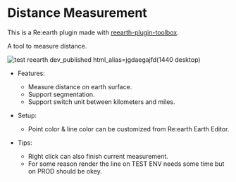 # Distance Measurement

This is a Re:earth plugin made with [reearth-plugin-toolbox](https://github.com/airslice/reearth-plugin-toolbox).

A tool to measure distance.

![test reearth dev_published html_alias=jgdaegajfd(1440 desktop)](https://user-images.githubusercontent.com/21994748/183281314-8f3bf7d9-a488-49e1-b740-7dab7c67767d.png)

- Features:
  - Measure distance on earth surface.
  - Support segmentation.
  - Support switch unit between kilometers and miles.

- Setup:
  - Point color & line color can be customized from Re:earth Earth Editor.

- Tips:
  - Right click can also finish current measurement.
  - For some reason render the line on TEST ENV needs some time but on PROD should be okey.